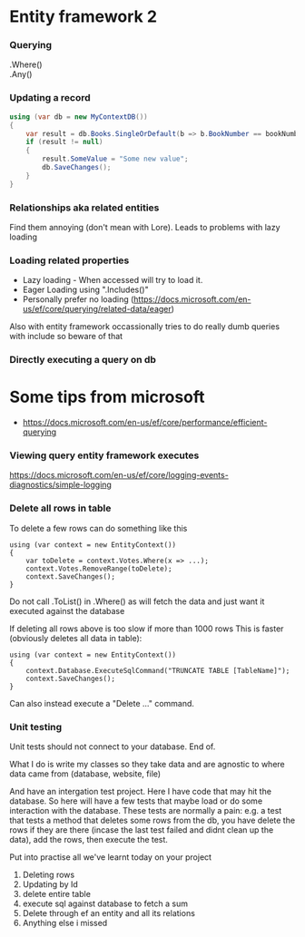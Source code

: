 # Entity framework 2

### Querying
.Where()  
.Any()  

### Updating a record
```csharp
using (var db = new MyContextDB())
{
    var result = db.Books.SingleOrDefault(b => b.BookNumber == bookNumber);
    if (result != null)
    {
        result.SomeValue = "Some new value";
        db.SaveChanges();
    }
}
```

### Relationships aka related entities
Find them annoying (don't mean with Lore). Leads to problems with lazy loading




### Loading related properties
- Lazy loading - When accessed will try to load it.
- Eager Loading using ".Includes()"
- Personally prefer no loading (https://docs.microsoft.com/en-us/ef/core/querying/related-data/eager)

Also with entity framework occassionally tries to do really dumb queries with include so beware of that


### Directly executing a query on db

# Some tips from microsoft
- https://docs.microsoft.com/en-us/ef/core/performance/efficient-querying

### Viewing query entity framework executes
https://docs.microsoft.com/en-us/ef/core/logging-events-diagnostics/simple-logging


### Delete all rows in table
To delete a few rows can do something like this
```
using (var context = new EntityContext())
{
    var toDelete = context.Votes.Where(x => ...);
    context.Votes.RemoveRange(toDelete);
    context.SaveChanges();
}
```
Do not call .ToList() in .Where() as will fetch the data and just want it executed against the database

If deleting all rows above is too slow if more than 1000 rows This is faster (obviously deletes all data in table):
```
using (var context = new EntityContext())
{
    context.Database.ExecuteSqlCommand("TRUNCATE TABLE [TableName]");
    context.SaveChanges();
}
```
Can also instead execute a "Delete ..." command. 

### Unit testing
Unit tests should not connect to your database. End of.

What I do is write my classes so they take data and are agnostic to where data came from (database, website, file)

And have an intergation test project. Here I have code that may hit the database. So here will have a few tests that maybe load or do some interaction with the database. These tests are normally a pain: e.g. a test that tests a method that deletes some rows from the db, you have delete the rows if they are there (incase the last test failed and didnt clean up the data), add the rows, then execute the test.



Put into practise all we've learnt today on your project

1. Deleting rows  
2. Updating by Id  
3. delete entire table  
4. execute sql against database to fetch a sum  
5. Delete through ef an entity and all its relations  
6. Anything else i missed  

